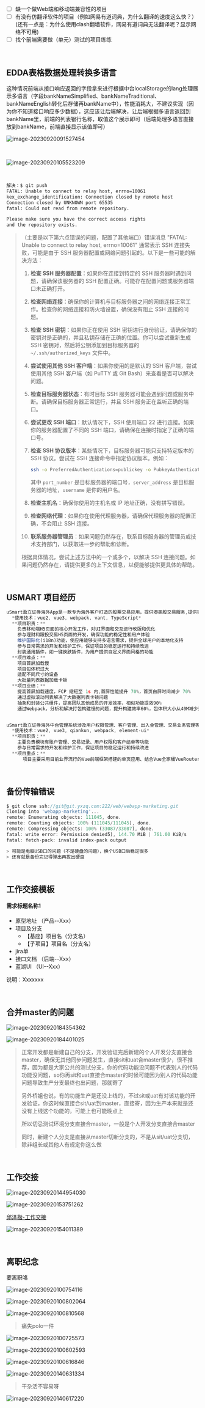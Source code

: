 - [ ] 缺一个做Web端和移动端兼容性的项目
- [ ] 有没有仿翻译软件的项目（例如网易有道词典，为什么翻译的速度这么快？）(还有一点是：为什么使用clash翻墙软件，网易有道词典无法翻译呢？显示网络不可用)
- [ ] 找个前端需要做（单元）测试的项目练练

​	

## EDDA表格数据处理转换多语言

这种情况前端从接口响应返回的字段拿来进行根据中台localStorage的lang处理展示多语言（字段bankNameSimplified、bankNameTraditional、bankNameEnglish转化后存储再bankName中），性能消耗大，不建议实现（因为你不知道接口响应多少数据），这应该让后端解决，让后端根据多语言返回到bankName里，前端的列表银行名称，取值这个展示即可（后端处理多语言直接放到bankName，前端直接显示该值即可）

![image-20230920091527454](9月20日.assets/image-20230920091527454.png)

​	

![image-20230920105523209](9月20日.assets/image-20230920105523209.png)

​	

```bash
解决：$ git push
FATAL: Unable to connect to relay host, errno=10061
kex_exchange_identification: Connection closed by remote host
Connection closed by UNKNOWN port 65535
fatal: Could not read from remote repository.

Please make sure you have the correct access rights
and the repository exists.
```

> （主要是以下第六点错误的问题，配置了其他端口）错误消息 "FATAL: Unable to connect to relay host, errno=10061" 通常表示 SSH 连接失败，可能是由于 SSH 服务器配置或网络问题引起的。以下是一些可能的解决方法：
>
> 1. **检查 SSH 服务器配置**：如果你在连接到特定的 SSH 服务器时遇到问题，请确保该服务器的 SSH 配置正确。可能存在配置问题或服务器端口未正确打开。
>
> 2. **检查网络连接**：确保你的计算机与目标服务器之间的网络连接正常工作。检查你的网络连接和防火墙设置，确保没有阻止 SSH 连接的问题。
>
> 3. **检查 SSH 密钥**：如果你正在使用 SSH 密钥进行身份验证，请确保你的密钥对是正确的，并且私钥存储在正确的位置。你可以尝试重新生成 SSH 密钥对，然后将公钥添加到目标服务器的 `~/.ssh/authorized_keys` 文件中。
>
> 4. **尝试使用其他 SSH 客户端**：如果你使用的是默认的 SSH 客户端，尝试使用其他 SSH 客户端（如 PuTTY 或 Git Bash）来查看是否可以解决问题。
>
> 5. **检查目标服务器状态**：有时目标 SSH 服务器可能会遇到问题或服务中断。请确保目标服务器正常运行，并且 SSH 服务正在监听正确的端口。
>
> 6. **尝试更改 SSH 端口**：默认情况下，SSH 使用端口 22 进行连接。如果你的服务器配置了不同的 SSH 端口，请确保在连接时指定了正确的端口号。
>
> 7. **检查 SSH 协议版本**：某些情况下，目标服务器可能只支持特定版本的 SSH 协议。尝试在 SSH 连接命令中指定协议版本。例如：
>
>    ```bash
>    ssh -o PreferredAuthentications=publickey -o PubkeyAuthentication=yes -o PasswordAuthentication=no -o HostbasedAuthentication=no -o ChallengeResponseAuthentication=no -o GSSAPIAuthentication=no -o UseRoaming=no -o BatchMode=yes -o StrictHostKeyChecking=no -o UserKnownHostsFile=/dev/null -o ConnectTimeout=30 -o LogLevel=ERROR -o User=username -p port_number server_address
>    ```
>
>    其中 `port_number` 是目标服务器的端口号，`server_address` 是目标服务器的地址，`username` 是你的用户名。
>
> 8. **检查主机名**：确保你使用的主机名或 IP 地址正确，没有拼写错误。
>
> 9. **检查网络代理**：如果你在使用代理服务器，请确保代理服务器的配置正确，不会阻止 SSH 连接。
>
> 10. **联系服务器管理员**：如果问题仍然存在，联系目标服务器的管理员或技术支持部门，以获取进一步的帮助和诊断。
>
> 根据具体情况，尝试上述方法中的一个或多个，以解决 SSH 连接问题。如果问题仍然存在，请提供更多的上下文信息，以便能够提供更具体的帮助。

​	

## USMART 项目经历

```js
uSmart盈立证券海外App是一款专为海外客户打造的股票交易应用，提供港美股交易服务,提供实时股票行情、交易数据和资讯等功能。
  *使用技术：vue2, vue3, webpack, vant, TypeScript*
  **项目职责：**
    负责移动端H5页面的核心开发工作，对UI界面和交互进行改版和优化
    参与理财和跟投交易H5页面的开发，确保功能的稳定性和用户体验
    维护国际化(i18n)功能，使应用能够支持多语言需求，提供全球用户的本地化支持
    参与日常需求的开发和维护工作，保证项目的稳定运行和持续改进
    封装通用插件，如一键换肤插件，为用户提供自定义界面风格的功能
  **项目难点：**
    项目首屏加载慢
    项目包体积过大
    适配不同尺寸的设备
    大批量列表数据加载卡顿
  **项目业绩：**
    提高首屏加载速度，FCP 缩短至 1s 内,首屏性能提升 70%，首页白屏时间减少 70%
    通过虚拟滚动列表解决了大数据列表卡顿问题 
    抽象和封装公共组件，提高团队其他成员的开发效率，相似功能提效90%
    通过Webpack，分析和解决打包构建慢的问题，提升构建效率60%，包体积大小从40M减少到18M


uSmart盈立证券海外中台管理系统涉及用户权限管理、客户管理、出入金管理、交易业务管理等多个模块。
  *使用技术：vue2, vue3, qiankun, webpack, element-ui*
  **项目职责：**
    主要负责模块有账户管理、交易记录、用户权限和客户结单等功能
    参与日常需求的开发和维护工作，保证项目的稳定运行和持续改进
  **项目重点：**
      项目主要采用目前业界流行的Vue前端框架搭建的单页应用、结合Vue全家桶VueRouter、Vuex以及Webpack构建工具进行开发后期由于业务量暴增导致项目太大的问题，需求对根据不同的业务拆分，采用 qiankun 实现微前端单页应用。
```

​	

## 备份传输错误

```js
$ git clone ssh://git@git.yxzq.com:222/web/webapp-marketing.git
Cloning into 'webapp-marketing'...
remote: Enumerating objects: 111045, done.
remote: Counting objects: 100% (111045/111045), done.
remote: Compressing objects: 100% (33087/33087), done.
fatal: write error: Permission denied5), 144.70 MiB | 761.00 KiB/s
fatal: fetch-pack: invalid index-pack output

> 可能是电脑USB口的问题（不是硬盘的问题），换个USB口后稳定很多
> 还有就是备份完记得弹出再拔出硬盘
```

​	

## 工作交接模板

#### 需求标题名称1

- 原型地址 （产品--Xxx）
- 项目及分支
  - 【基座】项目名（分支名）
  - 【子项目】项目名（分支名）
- jira单
- 接口文档 （后端--Xxx）
- 蓝湖UI （UI--Xxx）

说明：Xxxxxxx

​	

## 合并master的问题

![image-20230920184354362](9月20日.assets/image-20230920184354362.png)

![image-20230920184401025](9月20日.assets/image-20230920184401025.png)

> 正常开发都是新建自己的分支，开发验证完后新建的个人开发分支直接合master，确保无其他同步问题发生，直接sit和uat合master很少，很不推荐，因为都是大家公共的测试分支，你的代码功能没问题不代表别人的代码功能没问题，so你再sit和uat直接合master的时候可能因为别人的代码功能问题导致生产分支最终也出问题，那就寄了
>
> 另外桥姐也说，有的功能生产是还没上线的，不过sit或uat有对该功能的开发验证，你这时候直接合sit/uat到master，直接寄，因为生产本来就是还没有上线这个功能的，可能上也可能晚点上
>
> 所以切忌测试环境分支直接合master，一般是个人开发分支直接合master
>
> 同时，新建个人分支是直接从master切新分支的，不是从sit/uat分支切，除非组长或其他人有规定你这么做

​	

## 工作交接

![image-20230920144954030](9月20日.assets/image-20230920144954030.png)

![image-20230920153751262](9月20日.assets/image-20230920153751262.png)

[邱泽楷-工作交接](http://wiki.yxzq.com/pages/viewpage.action?pageId=47500385)

![image-20230920154011389](9月20日.assets/image-20230920154011389.png)

​	

## 离职纪念

要离职咯

![image-20230920100754116](9月20日.assets/image-20230920100754116.png)

![image-20230920100802064](9月20日.assets/image-20230920100802064.png)

![image-20230920100810568](9月20日.assets/image-20230920100810568.png)

> 痛失polo一件

![image-20230920100725573](9月20日.assets/image-20230920100725573.png)

![image-20230920100602593](9月20日.assets/image-20230920100602593.png)

![image-20230920100616846](9月20日.assets/image-20230920100616846.png)

![image-20230920140631334](9月20日.assets/image-20230920140631334.png)

> 干杂活不容易呀

![image-20230920140617220](9月20日.assets/image-20230920140617220.png)